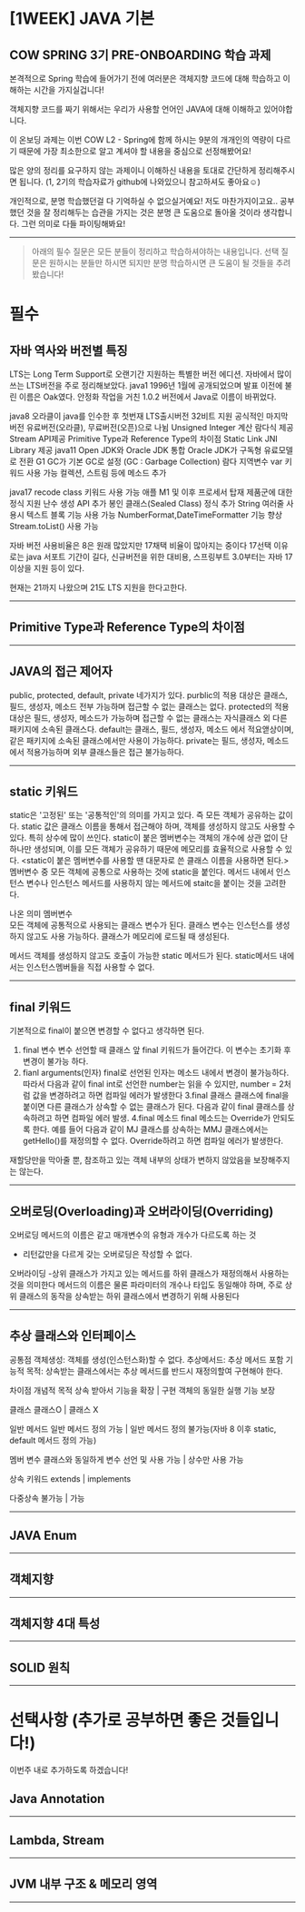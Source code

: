 # [1WEEK] JAVA 기본

## COW SPRING 3기 PRE-ONBOARDING 학습 과제

본격적으로 Spring 학습에 들어가기 전에 여러분은 객체지향 코드에 대해 학습하고 이해하는 시간을 가지실겁니다!

객체지향 코드를 짜기 위해서는 우리가 사용할 언어인 JAVA에 대해 이해하고 있어야합니다. 

이 온보딩 과제는 이번 COW L2 - Spring에 함께 하시는 9분의 개개인의 역량이 다르기 때문에 가장 최소한으로 알고 계셔야 할 내용을 중심으로 선정해봤어요!

많은 양의 정리를 요구하지 않는 과제이니 이해하신 내용을 토대로 간단하게 정리해주시면 됩니다. (1, 2기의 학습자료가 github에 나와있으니 참고하셔도 좋아요☺️)

개인적으로, 분명 학습했던걸 다 기억하실 수 없으실거예요! 저도 마찬가지이고요.. 공부했던 것을 잘 정리해두는 습관을 가지는 것은 분명 큰 도움으로 돌아올 것이라 생각합니다. 그런 의미로 다들 파이팅해봐요!

---
> 아래의 필수 질문은 모든 분들이 정리하고 학습하셔야하는 내용입니다. 선택 질문은 원하시는 분들만 하시면 되지만 분명 학습하시면 큰 도움이 될 것들을 추려봤습니다! 

# 필수

## 자바 역사와 버전별 특징
LTS는 Long Term Support로 오랜기간 지원하는 특별한 버전 에디션.
자바에서 많이 쓰는 LTS버전을 주로 정리해보았다. 
java1
1996년 1월에 공개되었으며 발표 이전에 불린 이름은 Oak였다.
안정화 작업을 거친 1.0.2 버전에서 Java로 이름이 바뀌었다.

java8
오라클이 java를 인수한 후 첫번재 LTS출시버전
32비트 지원 공식적인 마지막 버전
유료버전(오라클), 무료버전(오픈)으로 나뉨
Unsigned Integer 계산
람다식 제공
Stream API제공
Primitive Type과 Reference Type의 차이점
Static Link JNI Library 제공
java11
Open JDK와 Oracle JDK 통합
Oracle JDK가 구독형 유료모델로 전환
G1 GC가 기본 GC로 설정 (GC : Garbage Collection)
람다 지역변수 var 키워드 사용 가능
컬렉션, 스트림 등에 메소드 추가

java17
recode class 키워드 사용 가능
애플 M1 및 이후 프로세서 탑재 제품군에 대한 정식 지원
난수 생성 API 추가
봉인 클래스(Sealed Class) 정식 추가
String 여러줄 사용시 텍스트 블록 기능 사용 가능
NumberFormat,DateTimeFormatter 기능 향상
Stream.toList() 사용 가능

자바 버전 사용비율은 8은 원래 많았지만 17채택 비율이 많아지는 중이다
17선택 이유로는 java 서포트 기간이 길다, 신규버전을 위한 대비용, 스프링부트 3.0부터는 자바 17이상을 지원 등이 있다.

현재는 21까지 나왔으며 21도 LTS 지원을 한다고한다.

---

## Primitive Type과 Reference Type의 차이점

---

## JAVA의 접근 제어자
public, protected, default, private 네가지가 있다.
purblic의 적용 대상은 클래스, 필드, 생성자, 메소드 전부 가능하며 접근할 수 없는 클래스는 없다.
protected의 적용대상은 필드, 생성자, 메소드가 가능하며 접근할 수 없는 클래스는 자식클래스 외 다른 패키지에 소속된 클래스다.
default는 클래스, 필드, 생성자, 메소드 에서 적요앧상이며, 같은 패키지에 소속된 클래스에서만 사용이 가능하다.
private는 필드, 생성자, 메소드 에서 적용가능하며 외부 클래스들은 접근 불가능하다.

---


## static 키워드
static은 '고정된' 또는 '공통적인'의 의미를 가지고 있다.
즉 모든 객체가 공유하는 값이다.
static 값은 클래스 이름을 통해서 접근해야 하며, 객체를 생성하지 않고도 사용할 수 있다.
특히 상수에 많이 쓰인다.
static이 붙은 멤버변수는 객체의 개수에 상관 없이 단 하나만 생성되며,
이를 모든 객체가 공유하기 때문에 메모리를 효율적으로 사용할 수 있다.
<static이 붙은 멤버변수를 사용할 땐 대문자로 쓴 클래스 이름을 사용하면 된다.>
멤버변수 중 모든 객체에 공통으로 사용하는 것에 static을 붙인다.
메서드 내에서 인스턴스 변수나 인스턴스 메서드를 사용하지 않는 메서드에
staitc을 붙이는 것을 고려한다.

나온 의미
멤버변수	
모든 객체에 공통적으로 사용되는 클래스 변수가 된다.
클래스 변수는 인스턴스를 생성하지 않고도 사용 가능하다.
클래스가 메모리에 로드될 때 생성된다.

메서드	
객체를 생성하지 않고도 호출이 가능한 static 메서드가 된다.
static메서드 내에서는 인스턴스멤버들을 직접 사용할 수 없다.

---


## final 키워드
기본적으로 final이 붙으면 변경할 수 없다고 생각하면 된다.
1. final 변수
변수 선언할 때 클래스 앞 final 키워드가 들어간다. 이 변수는 초기화 후 변경이 불가능 하다.
2. fianl arguments(인자)
final로 선언된 인자는 메소드 내에서 변경이 불가능하다. 따라서 다음과 같이 final int로 선언한 number는 읽을 수 있지만, number = 2처럼 값을 변경하려고 하면 컴파일 에러가 발생한다
3.final 클래스 
클래스에 final을 붙이면 다른 클래스가 상속할 수 없는 클래스가 된다. 다음과 같이 final 클래스를 상속하려고 하면 컴파일 에러 발생.
4.final 메소드 
final 메소드는 Override가 안되도록 한다. 예를 들어 다음과 같이 MJ 클래스를 상속하는 MMJ 클래스에서는 getHello()를 재정의할 수 없다. Override하려고 하면 컴파일 에러가 발생한다.

재할당만을 막아줄 뿐, 참조하고 있는 객체 내부의 상태가 변하지 않았음을 보장해주지는 않는다.

---


## 오버로딩(Overloading)과 오버라이딩(Overriding)
오버로딩
메서드의 이름은 같고 매개변수의 유형과 개수가 다르도록 하는 것
- 리턴값만을 다르게 갖는 오버로딩은 작성할 수 없다.

오버라이딩
-상위 클래스가 가지고 있는 메서드를 하위 클래스가 재정의해서 사용하는 것을 의미한다
메서드의 이름은 물론 파라미터의 개수나 타입도 동일해야 하며, 주로 상위 클래스의 동작을 상속받는 하위 클래스에서 변경하기 위해 사용된다

---

## 추상 클래스와 인터페이스
공통점
객체생성: 객체를 생성(인스턴스화)할 수 없다.
추상메서드: 추상 메서드 포함
기능적 목적: 상속받는 클래스에서는 추상 메서드를 반드시 재정의할여 구현해야 한다.

차이점
개념적 목적
상속 받아서 기능을 확장 | 구현 객체의 동일한 실행 기능 보장

클래스
클래스O | 클래스 X

일반 메서드
일반 메서드 정의 가능 | 일반 메서드 정의 불가능(자바 8 이후 static, default 메서드 정의 가능)

멤버 변수
클래스와 동일하게 변수 선언 및 사용 가능 | 상수만 사용 가능

상속 키워드
extends | implements

다중상속
불가능 | 가능

---

## JAVA Enum

---

## 객체지향

---


## 객체지향 4대 특성

---


## SOLID 원칙

---


# 선택사항 (추가로 공부하면 좋은 것들입니다!)
이번주 내로 추가하도록 하겠습니다!
## Java Annotation

---

## Lambda, Stream

---

## JVM 내부 구조 & 메모리 영역

---

